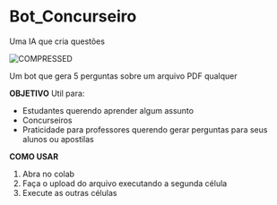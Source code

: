 # Bot_Concurseiro
Uma IA que cria questões

![COMPRESSED](https://github.com/the-Luke-R/Bot_Concurseiro/assets/118010668/1ee4b07e-231d-4761-8023-b4418dcfed65)

Um bot que gera 5 perguntas sobre um arquivo PDF qualquer

**OBJETIVO**
Util para:
* Estudantes querendo aprender algum assunto
* Concurseiros
* Praticidade para professores querendo gerar perguntas para seus alunos ou apostilas

**COMO USAR**
1. Abra no colab
2. Faça o upload do arquivo executando a segunda célula
3. Execute as outras células
